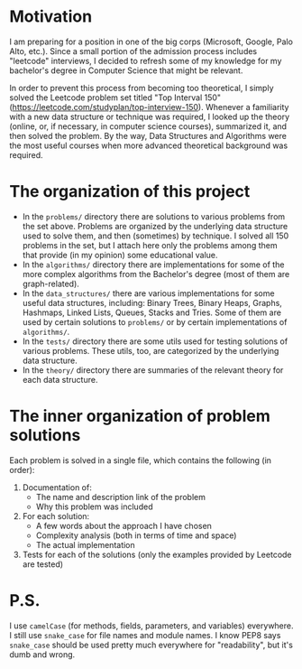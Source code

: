 Motivation
==========
I am preparing for a position in one of the big corps (Microsoft, Google, Palo Alto, etc.). Since a small portion of the admission process includes "leetcode" interviews, I decided to refresh some of my knowledge for my bachelor's degree in Computer Science that might be relevant.

In order to prevent this process from becoming too theoretical, I simply solved the Leetcode problem set titled "Top Interval 150" 
(https://leetcode.com/studyplan/top-interview-150). Whenever a familiarity with a new data structure or technique was required, I looked up the theory (online, or, if necessary, in computer science courses), summarized it, and then solved the problem. By the way, Data Structures and Algorithms were the most useful courses when more advanced theoretical background was required.


The organization of this project
================================
- In the `problems/` directory there are solutions to various problems from the set above. Problems are organized by the underlying data structure 
used to solve them, and then (sometimes) by technique. I solved all 150 problems in the set, but I attach here only the problems among them that provide (in my opinion) some educational value.
- In the `algorithms/` directory there are implementations for some of the more complex algorithms from the Bachelor's degree (most of them are 
graph-related).
- In the `data_structures/` there are various implementations for some useful data structures, including: Binary Trees, Binary Heaps, Graphs, 
Hashmaps, Linked Lists, Queues, Stacks and Tries. Some of them are used by certain solutions to `problems/` or by certain implementations of 
`algorithms/`.
- In the `tests/` directory there are some utils used for testing solutions of various problems. These utils, too, are categorized by the 
underlying data structure.
- In the `theory/` directory there are summaries of the relevant theory for each data structure.


The inner organization of problem solutions
============================================
Each problem is solved in a single file, which contains the following (in order):
1. Documentation of:
	- The name and description link of the problem
	- Why this problem was included
1. For each solution:
	- A few words about the approach I have chosen
	- Complexity analysis (both in terms of time and space)
	- The actual implementation
1. Tests for each of the solutions (only the examples provided by Leetcode are tested)

P.S.
====
I use `camelCase` (for methods, fields, parameters, and variables) everywhere. I still use `snake_case` for file names and module names.
I know PEP8 says `snake_case` should be used pretty much everywhere for "readability", but it's dumb and wrong.
